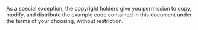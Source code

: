  As a special exception, the copyright holders give you permission to copy, modify, and distribute the example code contained in this document under the terms of your choosing, without restriction.
